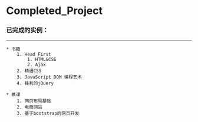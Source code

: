 # Completed_Project

### 已完成的实例：
--------

    * 书籍
        1. Head First
            1. HTML&CSS
            2. Ajax
        2. 精通CSS
        3. JavaScript DOM 编程艺术
        4. 锋利的jQuery

    * 慕课
        1. 网页布局基础
        2. 电商网站
        3. 基于bootstrap的网页开发

